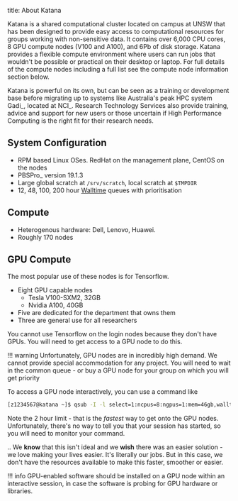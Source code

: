 title: About Katana

Katana is a shared computational cluster located on campus at UNSW that has been designed to provide easy access to computational resources for groups working with non-sensitive data. It contains over 6,000 CPU cores, 8 GPU compute nodes (V100 and A100), and 6Pb of disk storage. Katana provides a flexible compute environment where users can run jobs that wouldn't be possible or practical on their desktop or laptop. For full details of the compute nodes including a full list see the compute node information section below.

Katana is powerful on its own, but can be seen as a training or development base before migrating up to systems like Australia's peak HPC system Gadi_, located at NCI_. Research Technology Services also provide training, advice and support for new users or those uncertain if High Performance Computing is the right fit for their research needs.

## System Configuration

- RPM based Linux OSes. RedHat on the management plane, CentOS on the nodes
- PBSPro_ version 19.1.3
- Large global scratch at `/srv/scratch`, local scratch at `$TMPDIR`
- 12, 48, 100, 200 hour [Walltime](../glossary.md#walltime) queues with prioritisation

## Compute

- Heterogenous hardware: Dell, Lenovo, Huawei.
- Roughly 170 nodes

## GPU Compute

The most popular use of these nodes is for Tensorflow.

- Eight GPU capable nodes
    - Tesla V100-SXM2, 32GB
    - Nvidia A100, 40GB
- Five are dedicated for the department that owns them
- Three are general use for all researchers

You cannot use Tensorflow on the login nodes because they don't have GPUs. You will need to get access to a GPU node to do this. 

!!! warning
    Unfortunately, GPU nodes are in incredibly high demand. 
    We cannot provide special accommodation for any project. 
    You will need to wait in the common queue - or buy a GPU node for your group on which you will get priority

To access a GPU node interactively, you can use a command like

``` bash
[z1234567@katana ~]$ qsub -I -l select=1:ncpus=8:ngpus=1:mem=46gb,walltime=2:00:004
```

Note the 2 hour limit - that is the *fastest* way to get onto the GPU nodes. Unfortunately, there's no way to tell you that 
your session has started, so you will need to monitor your command.

.. We **know** that this isn't ideal and we **wish** there was an easier solution - we love making your lives easier. It's literally our jobs. But in this case, we don't have the resources available to make this faster, smoother or easier.  

!!! info
    GPU-enabled software should be installed on a GPU node within an interactive session, in case the software is probing for GPU hardware or libraries.
